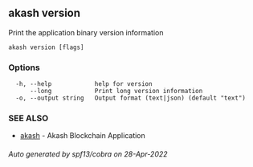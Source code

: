 ## akash version

Print the application binary version information

```
akash version [flags]
```

### Options

```
  -h, --help            help for version
      --long            Print long version information
  -o, --output string   Output format (text|json) (default "text")
```

### SEE ALSO

* [akash](akash.md)	 - Akash Blockchain Application

###### Auto generated by spf13/cobra on 28-Apr-2022
